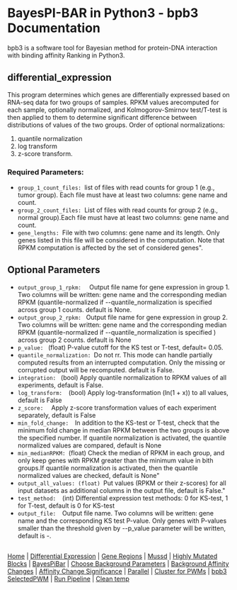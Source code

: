 # BayesPI-BAR in Python3 - bpb3 Documentation

bpb3 is a software tool for Bayesian method for protein-DNA interaction with binding affinity Ranking in Python3.

## differential_expression
<p>This program determines which genes are differentially expressed based on RNA-seq data for two groups of samples. RPKM values arecomputed for each sample, optionally normalized, and Kolmogorov-Smirnov test/T-test is then applied to them to determine significant difference between distributions of values of the two groups. Order of optional normalizations: 
    
  </p>
<ol> 
  <li>quantile normalization</li> 
  <li>log transform</li> 
  <li>z-score transform. </li> 
</ol>

### Required Parameters:
<ul>
  <li><code>group_1_count_files: </code>list of files with read counts for group 1 (e.g., tumor group). Each file must have at least two columns: gene name and count. </li>
  <li><code>group_2_count_files: </code>List of files with read counts for group 2 (e.g., normal group).Each file must have at least two columns: gene name and count.</li>
  <li><code>gene_lengths: </code>File with two columns: gene name and its length. Only genes listed in this file will be considered in the computation. Note that RPKM computation is affected by the set of considered genes".</li>
  
</ul>


## Optional Parameters

<ul>    
    
  <li><code>output_group_1_rpkm:  </code> Output file name for gene expression in group 1. Two columns will be written: gene name and the corresponding median RPKM (quantile-normalized if --quantile_normalization is specified across group 1 counts. default is None.</li>
  <li><code>output_group_2_rpkm: </code> Output file name for gene expression in group 2. Two columns will be written: gene name and the corresponding median RPKM (quantile-normalized if --quantile_normalization is specified ) across group 2 counts. default is None</li>
  <li><code>p_value: </code> (float) P-value cutoff for the KS test or T-test, default= 0.05.</li>
  <li><code>quantile_normalization: </code>Do not rr. This mode can handle partially computed results from an interrupted computation. Only the missing or corrupted output will be recomputed. default is False.</li>
  <li><code>integration: </code> (bool) Apply quantile normalization to RPKM values of all experiments, default is False. </li>
  <li><code>log_transform:  </code>(bool) Apply log-transformation (ln(1 + x)) to all values, default is False</li>
  <li><code>z_score:  </code> Apply z-score transformation values of each experiment separately, default is False</li>
  <li><code>min_fold_change:  </code>In addition to the KS-test or T-test, check that the minimum fold change in median RPKM between the two groups is above the specified number. If quantile normalization is activated, the quantile normalized values are compared, default is None</li>
  <li><code>min_medianRPKM: </code>(float) Check the median of RPKM in each group, and only keep genes with RPKM greater than the minimum value in bith groups.If quantile normalization is activated, then the quantile normalized values are checked, default is None" </li>
  <li><code>output_all_values: (float) </code>Put values (RPKM or their z-scores) for all input datasets as additional columns in the output file, default is False."</li>
  <li><code>test_method:  </code>(int) Differential expression test methods: 0 for KS-test, 1 for T-test, default is 0 for KS-test</li>
  <li><code>output_file:  </code>Output file name. Two columns will be written: gene name and the corresponding KS test P-value. Only genes with P-values smaller than the threshold given by --p_value parameter will be written, default is -.</li>

</ul>




    

   


    

   

## 
[Home](index.md) | [Differential Expression](differential_expression.md) | [Gene Regions](gene_regions.md) | [Mussd](mussd.md) | [Highly Mutated Blocks](highly_mutated_blocks.md) | [BayesPiBar](bayespi_bar.md) | [Choose Background Parameters](choose_background_parameters.md) | [Background Affinity Changes](background_affinity_changes.md) | [Affinity Change Significance](affinity_change_significance_test.md) | [Parallel](parallel.md) | [Cluster for PWMs](make_cluster4pwm.md) | [bpb3 SelectedPWM](bpb3selectedPWM.md) | [Run Pipeline](run_pipeline.md) | [Clean temp](clean_tmp.md) 
